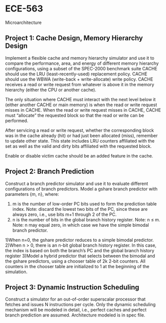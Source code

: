 # ECE-563
Microarchitecture

Project 1: Cache Design, Memory Hierarchy Design
--------------------------------------------------

Implement a flexible cache and memory hierarchy simulator and use it to compare the performance, area, and energy of different 
memory hierarchy configurations, using a subset of the SPEC-2000 benchmark suite
CACHE should use the LRU (least-recently-used) replacement policy.
CACHE should use the WBWA (write-back + write-allocate) write policy.
CACHE receives a read or write request from whatever is above it in the memory hierarchy (either the CPU or another cache). 

The only situation where CACHE must interact with the next level below it (either another CACHE or main memory) is when the read or write request misses in CACHE. 
When the read or write request misses in CACHE, CACHE must “allocate” the requested block so that the read or write can be performed.

After servicing a read or write request, whether the corresponding block was in the cache already (hit) or had just been allocated (miss), remember to update other state. 
This state includes LRU counters affiliated with the set as well as the valid and dirty bits affiliated with the requested block.

Enable or disable victim cache should be an added feature in the cache.

Project 2: Branch Prediction
-----------------------------
Construct a branch predictor simulator and use it to evaluate different configurations of branch predictors.
Model a gshare branch predictor with parameters {m, n}, where:
1) m is the number of low-order PC bits used to form the prediction table index.
Note: discard the lowest two bits of the PC, since these are always zero, i.e., use bits m+1 through 2 of the PC.
2) n is the number of bits in the global branch history register. 
Note: n ≤ m. Note: n may equal zero, in which case we have the simple bimodal branch predictor.

1)When n=0, the gshare predictor reduces to a simple bimodal predictor.
2)When n > 0, there is an n-bit global branch history register. 
In this case, the index is based on both the branch’s PC and the global branch history register
3)Model a hybrid predictor that selects between the bimodal and the gshare predictors, using a chooser table of 2k 2-bit counters. 
All counters in the chooser table are initialized to 1 at the beginning of the simulation.

Project 3: Dynamic Instruction Scheduling
------------------------------------------

Construct a simulator for an out-of-order superscalar processor that fetches and issues N instructions per cycle. 
Only the dynamic scheduling mechanism will be modeled in detail, i.e., perfect caches and perfect branch prediction are assumed.
Architecture modeled is in spec file.
